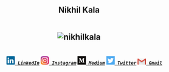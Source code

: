 <h2 align="center">Nikhil Kala
 <br>
  <br>
<p align="center"> <img src="https://komarev.com/ghpvc/?username=nikhilkala" alt="nikhilkala" /> </p>

</h2>
<h5 align="center">
  <code>
    <a href="https://www.linkedin.com/in/nikhilkala8/" title="LinkedIn Profile"><img width="22" src="https://github.com/nikhilkala/nikhilkala/blob/main/images/linkedin.svg"> LinkedIn</a></code>
  <code><a href="https://www.instagram.com/darth_nikhil/" title="Instagram Profile"><img width="22" src="https://github.com/nikhilkala/nikhilkala/blob/main/images/instagram.svg"> Instagram</a></code>
    <code><a href="https://medium.com/@nikhilkala8" title="Medium Profile"><img width="22" src="https://github.com/nikhilkala/nikhilkala/blob/main/images/medium.png"> Medium</a></code>
  <code><a href="https://www.twitter.com/nikhilkala96" title="Twitter Profile"><img width="22" src="https://github.com/nikhilkala/nikhilkala/blob/main/images/twitter.png"> Twitter</a></code>
    <code><a href="mailto:nikhilkala8@gmail.com" title="Send Email"><img width="22" src="https://github.com/nikhilkala/nikhilkala/blob/main/images/gmail.png"> Gmail</a></code>
</h5>
<br>
